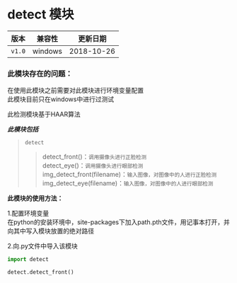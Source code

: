 # detect 模块

  **版本**   | **兼容性** | **更新日期**
  ----      | -----      | ------
  `v1.0`    | windows    | 2018-10-26

### 此模块存在的问题：  
在使用此模块之前需要对此模块进行环境变量配置  
此模块目前只在windows中进行过测试  



此检测模块基于HAAR算法  

***此模块包括***  

>`detect`
>>detect_front()：`调用摄像头进行正脸检测`  
>>detect_eye()：`调用摄像头进行眼部检测`  
>>img_detect_front(filename)：`输入图像，对图像中的人进行正脸检测`  
>>img_detect_eye(filename)：`输入图像，对图像中的人进行眼部检测`  

**此模块的使用方法：**

1.配置环境变量  
在python的安装环境中，site-packages下加入path.pth文件，用记事本打开，并向其中写入模块放置的绝对路径 

2.向.py文件中导入该模块

```python
import detect

detect.detect_front()

```

